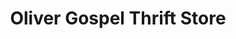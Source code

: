 ---
title: "Oliver Gospel Thrift Store"
url: /columbia/oliver-gospel-thrift-store/
shop: charity
---
